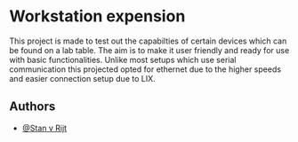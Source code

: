 # Workstation expension

This project is made to test out the capabilties of certain devices which can be found on a lab table. 
The aim is to make it user friendly and ready for use with basic functionalities.
Unlike most setups which use serial communication this projected opted for ethernet due to the higher speeds and easier connection setup due to LIX.


## Authors

- [@Stan v Rijt](https://github.com/Pectore01)
